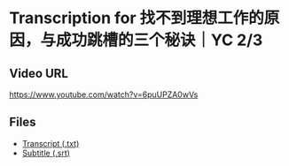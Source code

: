 # Transcription for 找不到理想工作的原因，与成功跳槽的三个秘诀｜YC 2/3
## Video URL
https://www.youtube.com/watch?v=6puUPZA0wVs
 
## Files
- [Transcript (.txt)](./transcript.txt)
- [Subtitle (.srt)](./transcript.srt)
